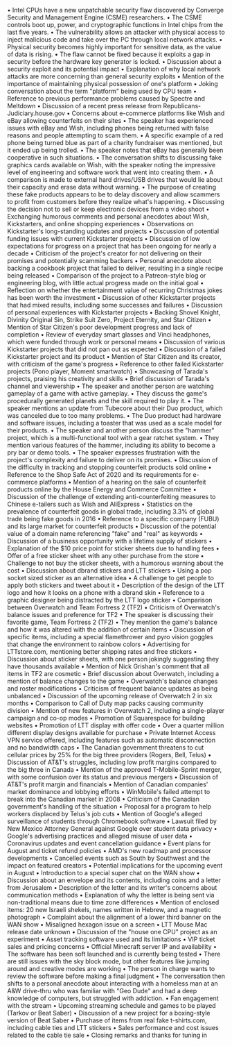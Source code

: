 • Intel CPUs have a new unpatchable security flaw discovered by Converge Security and Management Engine (CSME) researchers.
• The CSME controls boot up, power, and cryptographic functions in Intel chips from the last five years.
• The vulnerability allows an attacker with physical access to inject malicious code and take over the PC through local network attacks.
• Physical security becomes highly important for sensitive data, as the value of data is rising.
• The flaw cannot be fixed because it exploits a gap in security before the hardware key generator is locked.
• Discussion about a security exploit and its potential impact
• Explanation of why local network attacks are more concerning than general security exploits
• Mention of the importance of maintaining physical possession of one's platform
• Joking conversation about the term "platform" being used by CPU team
• Reference to previous performance problems caused by Spectre and Meltdown
• Discussion of a recent press release from Republicans-Judiciary.house.gov
• Concerns about e-commerce platforms like Wish and eBay allowing counterfeits on their sites
• The speaker has experienced issues with eBay and Wish, including phones being returned with false reasons and people attempting to scam them.
• A specific example of a red phone being turned blue as part of a charity fundraiser was mentioned, but it ended up being trolled.
• The speaker notes that eBay has generally been cooperative in such situations.
• The conversation shifts to discussing fake graphics cards available on Wish, with the speaker noting the impressive level of engineering and software work that went into creating them.
• A comparison is made to external hard drives/USB drives that would lie about their capacity and erase data without warning.
• The purpose of creating these fake products appears to be to delay discovery and allow scammers to profit from customers before they realize what's happening.
• Discussing the decision not to sell or keep electronic devices from a video shoot
• Exchanging humorous comments and personal anecdotes about Wish, Kickstarters, and online shopping experiences
• Observations on Kickstarter's long-standing updates and projects
• Discussion of potential funding issues with current Kickstarter projects
• Discussion of low expectations for progress on a project that has been ongoing for nearly a decade
• Criticism of the project's creator for not delivering on their promises and potentially scamming backers
• Personal anecdote about backing a cookbook project that failed to deliver, resulting in a single recipe being released
• Comparison of the project to a Patreon-style blog or engineering blog, with little actual progress made on the initial goal
• Reflection on whether the entertainment value of recurring Christmas jokes has been worth the investment
• Discussion of other Kickstarter projects that had mixed results, including some successes and failures
• Discussion of personal experiences with Kickstarter projects
• Backing Shovel Knight, Divinity Original Sin, Strike Suit Zero, Project Eternity, and Star Citizen
• Mention of Star Citizen's poor development progress and lack of completion
• Review of everyday smart glasses and Vinci headphones, which were funded through work or personal means
• Discussion of various Kickstarter projects that did not pan out as expected
• Discussion of a failed Kickstarter project and its product
• Mention of Star Citizen and its creator, with criticism of the game's progress
• Reference to other failed Kickstarter projects (Pono player, Moment smartwatch)
• Showcasing of Tarada's projects, praising his creativity and skills
• Brief discussion of Tarada's channel and viewership
• The speaker and another person are watching gameplay of a game with active gameplay.
• They discuss the game's procedurally generated planets and the skill required to play it.
• The speaker mentions an update from Tubecore about their Duo product, which was canceled due to too many problems.
• The Duo product had hardware and software issues, including a toaster that was used as a scale model for their products.
• The speaker and another person discuss the "hammer" project, which is a multi-functional tool with a gear ratchet system.
• They mention various features of the hammer, including its ability to become a pry bar or demo tools.
• The speaker expresses frustration with the project's complexity and failure to deliver on its promises.
• Discussion of the difficulty in tracking and stopping counterfeit products sold online
• Reference to the Shop Safe Act of 2020 and its requirements for e-commerce platforms
• Mention of a hearing on the sale of counterfeit products online by the House Energy and Commerce Committee
• Discussion of the challenge of extending anti-counterfeiting measures to Chinese e-tailers such as Wish and AliExpress
• Statistics on the prevalence of counterfeit goods in global trade, including 3.3% of global trade being fake goods in 2016
• Reference to a specific company (FUBU) and its large market for counterfeit products
• Discussion of the potential value of a domain name referencing "fake" and "real" as keywords
• Discussion of a business opportunity with a lifetime supply of stickers
• Explanation of the $10 price point for sticker sheets due to handling fees
• Offer of a free sticker sheet with any other purchase from the store
• Challenge to not buy the sticker sheets, with a humorous warning about the cost
• Discussion about dbrand stickers and LTT stickers
• Using a pop socket sized sticker as an alternative idea
• A challenge to get people to apply both stickers and tweet about it
• Description of the design of the LTT logo and how it looks on a phone with a dbrand skin
• Reference to a graphic designer being distracted by the LTT logo sticker
• Comparison between Overwatch and Team Fortress 2 (TF2)
• Criticism of Overwatch's balance issues and preference for TF2
• The speaker is discussing their favorite game, Team Fortress 2 (TF2)
• They mention the game's balance and how it was altered with the addition of certain items
• Discussion of specific items, including a special flamethrower and pyro vision goggles that change the environment to rainbow colors
• Advertising for LTTstore.com, mentioning better shipping rates and free stickers
• Discussion about sticker sheets, with one person jokingly suggesting they have thousands available
• Mention of Nick Grishan's comment that all items in TF2 are cosmetic
• Brief discussion about Overwatch, including a mention of balance changes to the game
• Overwatch's balance changes and roster modifications
• Criticism of frequent balance updates as being unbalanced
• Discussion of the upcoming release of Overwatch 2 in six months
• Comparison to Call of Duty map packs causing community division
• Mention of new features in Overwatch 2, including a single-player campaign and co-op modes
• Promotion of Squarespace for building websites
• Promotion of LTT display with offer code
• Over a quarter million different display designs available for purchase
• Private Internet Access VPN service offered, including features such as automatic disconnection and no bandwidth caps
• The Canadian government threatens to cut cellular prices by 25% for the big three providers (Rogers, Bell, Telus)
• Discussion of AT&T's struggles, including low profit margins compared to the big three in Canada
• Mention of the approved T-Mobile-Sprint merger, with some confusion over its status and previous mergers
• Discussion of AT&T's profit margin and financials
• Mention of Canadian companies' market dominance and lobbying efforts
• WinMobile's failed attempt to break into the Canadian market in 2008
• Criticism of the Canadian government's handling of the situation
• Proposal for a program to help workers displaced by Telus's job cuts
• Mention of Google's alleged surveillance of students through Chromebook software
• Lawsuit filed by New Mexico Attorney General against Google over student data privacy
• Google's advertising practices and alleged misuse of user data
• Coronavirus updates and event cancellation guidance
• Event plans for August and ticket refund policies
• AMD's new roadmap and processor developments
• Cancelled events such as South by Southwest and the impact on featured creators
• Potential implications for the upcoming event in August
• Introduction to a special super chat on the WAN show
• Discussion about an envelope and its contents, including coins and a letter from Jerusalem
• Description of the letter and its writer's concerns about communication methods
• Explanation of why the letter is being sent via non-traditional means due to time zone differences
• Mention of enclosed items: 20 new Israeli shekels, names written in Hebrew, and a magnetic photograph
• Complaint about the alignment of a lower third banner on the WAN show
• Misaligned hexagon issue on a screen
• LTT Mouse Mac release date unknown
• Discussion of the "house one CPU" project as an experiment
• Asset tracking software used and its limitations
• VIP ticket sales and pricing concerns
• Official Minecraft server IP and availability
• The software has been soft launched and is currently being tested
• There are still issues with the sky block mode, but other features like jumping around and creative modes are working
• The person in charge wants to review the software before making a final judgment
• The conversation then shifts to a personal anecdote about interacting with a homeless man at an A&W drive-thru who was familiar with "Geo Dude" and had a deep knowledge of computers, but struggled with addiction.
• Fan engagement with the stream
• Upcoming streaming schedule and games to be played (Tarkov or Beat Saber)
• Discussion of a new project for a boxing-style version of Beat Saber
• Purchase of items from real fake t-shirts.com, including cable ties and LTT stickers
• Sales performance and cost issues related to the cable tie sale
• Closing remarks and thanks for tuning in